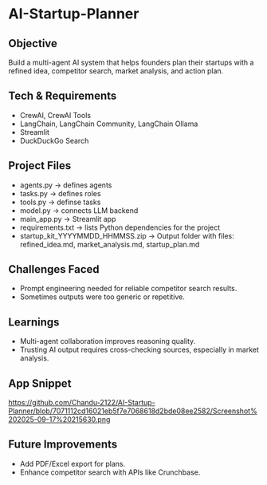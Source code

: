 # AI-Startup-Planner

## Objective
Build a multi-agent AI system that helps founders plan their startups with a refined idea, competitor search, market analysis, and action plan.

## Tech & Requirements
- CrewAI, CrewAI Tools
- LangChain, LangChain Community, LangChain Ollama
- Streamlit
- DuckDuckGo Search

## Project Files
- agents.py → defines agents
- tasks.py → defines roles
- tools.py → definse tasks
- model.py → connects LLM backend
- main_app.py → Streamlit app
- requirements.txt → lists Python dependencies for the project
- startup_kit_YYYYMMDD_HHMMSS.zip → Output folder with files: refined_idea.md, market_analysis.md, startup_plan.md

## Challenges Faced
- Prompt engineering needed for reliable competitor search results.
- Sometimes outputs were too generic or repetitive.

## Learnings
- Multi-agent collaboration improves reasoning quality.
- Trusting AI output requires cross-checking sources, especially in market analysis.

## App Snippet 
https://github.com/Chandu-2122/AI-Startup-Planner/blob/7071112cd16021eb5f7e7068618d2bde08ee2582/Screenshot%202025-09-17%20215630.png


## Future Improvements
-  Add PDF/Excel export for plans.
-  Enhance competitor search with APIs like Crunchbase.
